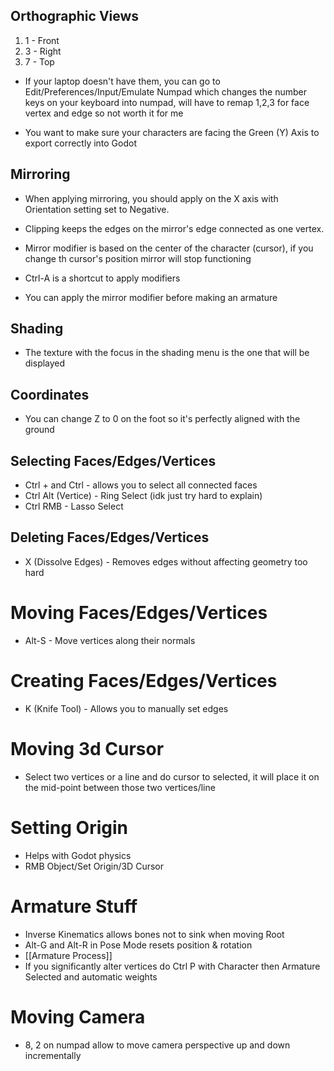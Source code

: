 ## Orthographic Views
1. 1 - Front
2. 3 - Right
3. 7 - Top

- If your laptop doesn't have them, you can go to Edit/Preferences/Input/Emulate Numpad which changes the number keys on your keyboard into numpad, will have to remap 1,2,3 for face vertex and edge so not worth it for me

- You want to make sure your characters are facing the Green (Y) Axis to export correctly into Godot

## Mirroring
- When applying mirroring, you should apply on the X axis with Orientation setting set to Negative.

- Clipping keeps the edges on the mirror's edge connected as one vertex.

- Mirror modifier is based on the center of the character (cursor), if you change th cursor's position mirror will stop functioning

- Ctrl-A is a shortcut to apply modifiers

- You can apply the mirror modifier before making an armature

## Shading
- The texture with the focus in the shading menu is the one that will be displayed

## Coordinates
- You can change Z to 0 on the foot so it's perfectly aligned with the ground

## Selecting Faces/Edges/Vertices
- Ctrl + and Ctrl - allows you to select all connected faces
- Ctrl Alt (Vertice) - Ring Select (idk just try hard to explain)
- Ctrl RMB - Lasso Select

## Deleting Faces/Edges/Vertices
- X (Dissolve Edges) - Removes edges without affecting geometry too hard

# Moving Faces/Edges/Vertices
- Alt-S - Move vertices along their normals

# Creating Faces/Edges/Vertices
- K (Knife Tool) - Allows you to manually set edges

# Moving 3d Cursor
- Select two vertices or a line and do cursor to selected, it will place it on the mid-point between those two vertices/line

# Setting Origin
- Helps with Godot physics
- RMB Object/Set Origin/3D Cursor 

# Armature Stuff
- Inverse Kinematics allows bones not to sink when moving Root
- Alt-G and Alt-R in Pose Mode resets position & rotation
- [[Armature Process]]
- If you significantly alter vertices do Ctrl P with Character then Armature Selected and automatic weights

# Moving Camera
- 8, 2 on numpad allow to move camera perspective up and down incrementally
